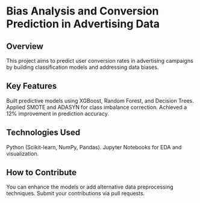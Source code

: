 # Bias Analysis and Conversion Prediction in Advertising Data
## Overview
This project aims to predict user conversion rates in advertising campaigns by building classification models and addressing data biases.

## Key Features
Built predictive models using XGBoost, Random Forest, and Decision Trees.
Applied SMOTE and ADASYN for class imbalance correction.
Achieved a 12% improvement in prediction accuracy.

## Technologies Used
Python (Scikit-learn, NumPy, Pandas).
Jupyter Notebooks for EDA and visualization.

## How to Contribute
You can enhance the models or add alternative data preprocessing techniques. Submit your contributions via pull requests.
